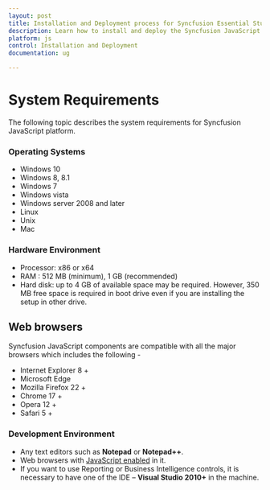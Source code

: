 ```yaml
---
layout: post
title: Installation and Deployment process for Syncfusion Essential Studio JavaScript products
description: Learn how to install and deploy the Syncfusion JavaScript component
platform: js
control: Installation and Deployment
documentation: ug

---
```


# System Requirements

The following topic describes the system requirements for Syncfusion JavaScript platform.

### Operating Systems

* Windows 10
* Windows 8, 8.1
* Windows 7
* Windows vista
* Windows server 2008 and later
* Linux
* Unix
* Mac


### Hardware Environment

* Processor: x86 or x64
* RAM : 512 MB (minimum), 1 GB (recommended)
* Hard disk: up to 4 GB of available space may be required. However, 350 MB free space is required in boot drive even if you are installing the setup in other drive.

## Web browsers

Syncfusion JavaScript components are compatible with all the major browsers which includes the following - 

* Internet Explorer 8 +
* Microsoft Edge
* Mozilla Firefox 22 +
* Chrome 17 +
* Opera 12 +
* Safari 5 +

### Development Environment

* Any text editors such as **Notepad** or **Notepad++**.  
* Web browsers with [JavaScript enabled](https://support.microsoft.com/en-in/gp/howtoscript) in it.
* If you want to use Reporting or Business Intelligence controls, it is necessary to have one of the IDE – **Visual Studio 2010+** in the machine.